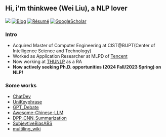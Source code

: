 ## Hi, i'm thinkwee (Wei Liu), a NLP lover
![](https://komarev.com/ghpvc/?username=thinkwee)
[![Blog](http://img.shields.io/badge/-Blog-blue?style=flat-square&logo=hexo&logoColor=white)](https://thinkwee.top) 
[![Résumé](https://img.shields.io/badge/Résumé-black?style=flat-square&logo=github&logoColor=white)](https://thinkwee.top/about/)
[![GoogleScholar](https://img.shields.io/badge/GoogleScholar-orange?style=flat-square&logo=google-scholar&logoColor=white&link=https://scholar.google.com/citations?view_op=list_works&hl=en&user=QvW2leIAAAAJ)](https://scholar.google.com/citations?view_op=list_works&hl=en&user=QvW2leIAAAAJ)
### Intro
- Acquired Master of Computer Engineering at CIST@BUPT(Center of Intelligence Science and Technology)
- Worked as Application Researcher at MLPD of [Tencent](https://www.tencent.com/en-us/about.html)
- Now working at [THUNLP](https://nlp.csai.tsinghua.edu.cn/) as a RA
- **Now actively seeking Ph.D. opportunities (2024 Fall/2023 Spring) on NLP!**
### Some works
- [ChatDev](https://github.com/OpenBMB/ChatDev)
- [UniKeyphrase](https://github.com/thinkwee/UniKeyphrase)
- [GPT_Debate](https://github.com/thinkwee/GPT_debate)
- [Awesome-Chinese-LLM](https://github.com/HqWu-HITCS/Awesome-Chinese-LLM)
- [DPP_CNN_Summarization](https://github.com/thinkwee/DPP_CNN_Summarization)
- [SubjevtiveBiasABS](https://github.com/thinkwee/SubjectiveBiasABS)
- [multiling_wiki](https://github.com/thinkwee/multiling2019_wiki)
